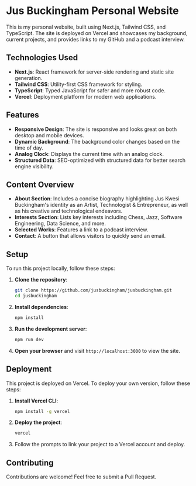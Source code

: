# Jus Buckingham Personal Website

This is my personal website, built using Next.js, Tailwind CSS, and TypeScript. The site is deployed on Vercel and showcases my background, current projects, and provides links to my GitHub and a podcast interview.

## Technologies Used

- **Next.js**: React framework for server-side rendering and static site generation.
- **Tailwind CSS**: Utility-first CSS framework for styling.
- **TypeScript**: Typed JavaScript for safer and more robust code.
- **Vercel**: Deployment platform for modern web applications.

## Features

- **Responsive Design**: The site is responsive and looks great on both desktop and mobile devices.
- **Dynamic Background**: The background color changes based on the time of day.
- **Analog Clock**: Displays the current time with an analog clock.
- **Structured Data**: SEO-optimized with structured data for better search engine visibility.

## Content Overview

- **About Section**: Includes a concise biography highlighting Jus Kwesi Buckingham's identity as an Artist, Technologist & Entrepreneur, as well as his creative and technological endeavors.
- **Interests Section**: Lists key interests including Chess, Jazz, Software Engineering, Data Science, and more.
- **Selected Works**: Features a link to a podcast interview.
- **Contact**: A button that allows visitors to quickly send an email.

## Setup

To run this project locally, follow these steps:

1. **Clone the repository**:
    ```bash
    git clone https://github.com/jusbuckingham/jusbuckingham.git
    cd jusbuckingham
    ```

2. **Install dependencies**:
    ```bash
    npm install
    ```

3. **Run the development server**:
    ```bash
    npm run dev
    ```

4. **Open your browser** and visit `http://localhost:3000` to view the site.

## Deployment

This project is deployed on Vercel. To deploy your own version, follow these steps:

1. **Install Vercel CLI**:
    ```bash
    npm install -g vercel
    ```

2. **Deploy the project**:
    ```bash
    vercel
    ```

3. Follow the prompts to link your project to a Vercel account and deploy.

## Contributing

Contributions are welcome! Feel free to submit a Pull Request.
